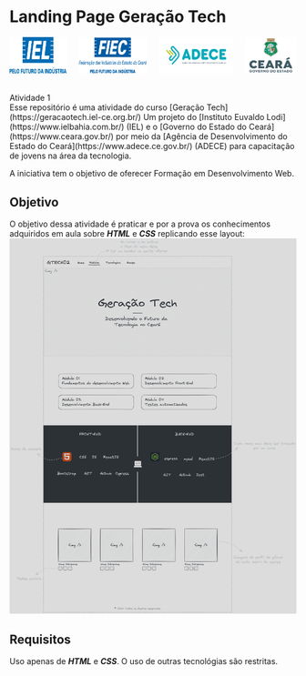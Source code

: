 # Landing Page Geração Tech
<div style="display: flex; justify-content: space-between;">
<img src="imgs/readme/logo-iel.png" alt="Instituto Euvaldo Lodi" width="100">
<img src="imgs/readme/logo-fiec.png" alt="Fundação Indaiatubana de Educação e Cultura" width="120">
<img src="imgs/readme/logo-adece.png" alt="Agência de Desenvolvimento do Estado do Ceará" width="130">
<img src="imgs/readme/logo-governo-ceara.png" alt="Governo do Estado do Ceará" width="90">
</div>
<br><br>
Atividade 1
<br>
Esse repositório é uma atividade do curso [Geração Tech](https://geracaotech.iel-ce.org.br/)
Um projeto do [Instituto Euvaldo Lodi](https://www.ielbahia.com.br/) (IEL) e o [Governo do Estado do Ceará](https://www.ceara.gov.br/) por meio da [Agência de Desenvolvimento do Estado do Ceará](https://www.adece.ce.gov.br/) (ADECE) para capacitação de jovens na área da tecnologia. 

A iniciativa tem o objetivo de oferecer Formação em Desenvolvimento Web.

## Objetivo
O objetivo dessa atividade é praticar e por a prova os conhecimentos adquiridos em aula sobre ***HTML*** e ***CSS*** replicando esse layout:
![layout](imgs/readme/layout.png)

## Requisitos
Uso apenas de ***HTML*** e ***CSS***.
O uso de outras tecnológias são restritas.
